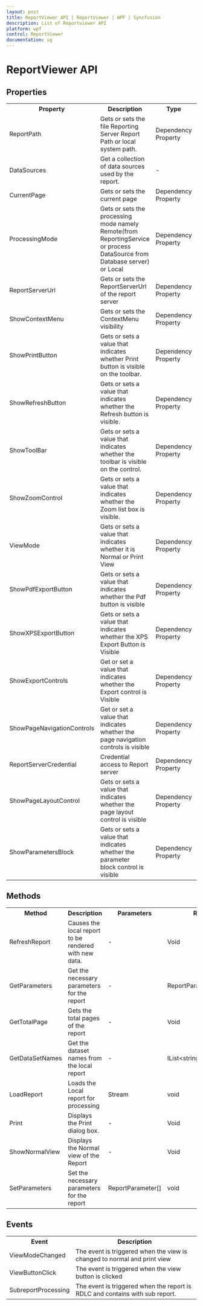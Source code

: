 ```yaml
---
layout: post
title: ReportViewer API | ReportViewer | WPF | Syncfusion
description: List of Reportviewer API
platform: wpf
control: ReportViewer
documentation: ug
---
```


# ReportViewer API

## Properties 

<table>
<tr>
<th>Property</th>
<th>Description</th>
<th>Type</th>
<th>Data Type</th>
</tr>
<tr>
<td>ReportPath</td>
<td>Gets or sets the file Reporting Server Report Path or local system path.</td>
<td>Dependency Property</td>
<td>string </td>
</tr>
<tr>
<td>DataSources</td>
<td>Get a collection of data sources used by the report.</td>
<td>-</td>
<td>ReportDataSourceCollection</td>
</tr>
<tr>
<td>CurrentPage</td>
<td>Gets or sets the current page</td>
<td>Dependency Property</td>
<td>Int</td>
</tr>
<tr>
<td>ProcessingMode</td>
<td>Gets or sets the processing mode namely Remote(from ReportingService or process DataSource from Database server) or Local</td>
<td>Dependency Property</td>
<td>Enum</td>
</tr>
<tr>
<td>ReportServerUrl</td>
<td>Gets or sets the ReportServerUrl of the report server</td>
<td>Dependency Property</td>
<td>String</td>
</tr>
<tr>
<td>ShowContextMenu</td>
<td>Gets or sets the ContextMenu visibility</td>
<td>Dependency Property</td>
<td>Boolean</td>
</tr>
<tr>
<td>ShowPrintButton</td>
<td>Gets or sets a value that indicates whether Print button is visible on the toolbar.</td>
<td>Dependency Property</td>
<td>Boolean</td>
</tr>
<tr>
<td>ShowRefreshButton</td>
<td>Gets or sets a value that indicates whether the Refresh button is visible.</td>
<td>Dependency Property</td>
<td>Boolean</td>
</tr>
<tr>
<td>ShowToolBar</td>
<td>Gets or sets a value that indicates whether the toolbar is visible on the control.</td>
<td>Dependency Property</td>
<td>Boolean</td>
</tr>
<tr>
<td>ShowZoomControl</td>
<td>Gets or sets a value that indicates whether the Zoom list box is visible.</td>
<td>Dependency Property</td>
<td>Boolean</td>
</tr>
<tr>
<td>ViewMode</td>
<td>Gets or sets a value that indicates whether it is Normal or Print View</td>
<td>Dependency Property</td>
<td>enum</td>
</tr>
<tr>
<td>ShowPdfExportButton</td>
<td>Gets or sets a value that indicates whether the Pdf button is visible</td>
<td>Dependency Property</td>
<td>Boolean</td>
</tr>
<tr>
<td>ShowXPSExportButton</td>
<td>Gets or sets a value that indicates whether the XPS Export Button is Visible</td>
<td>Dependency Property</td>
<td>Boolean</td>
</tr>
<tr>
<td>ShowExportControls</td>
<td>Get or set a value that indicates whether the Export control is Visible</td>
<td>Dependency Property</td>
<td>Boolean</td>
</tr>
<tr>
<td>ShowPageNavigationControls</td>
<td>Get or set a value that indicates whether the page navigation controls is visible</td>
<td>Dependency Property</td>
<td>Boolean</td>
</tr>
<tr>
<td>ReportServerCredential</td>
<td>Credential access to Report server</td>
<td>Dependency Property</td>
<td>ICredentials</td>
</tr>
<tr>
<td>ShowPageLayoutControl</td>
<td>Gets or sets a value that indicates whether the page layout control is visible</td>
<td>Dependency Property</td>
<td>Boolean</td>
</tr>
<tr>
<td>ShowParametersBlock</td>
<td>Gets or sets a value that indicates whether the parameter block control is visible</td>
<td>Dependency Property</td>
<td>Boolean</td>
</tr>
</table>

## Methods

<table>
<tr>
<th>Method</th>
<th>Description</th>
<th>Parameters</th>
<th>Return Type</th>
</tr>
<tr>
<td>RefreshReport</td>
<td>Causes the local report to be rendered with new data.</td>
<td>-</td>
<td>Void</td>
</tr>
<tr>
<td>GetParameters</td>
<td>Get the necessary parameters for the report</td>
<td>-</td>
<td>ReportParameterInfoCollection</td>
</tr>
<tr>
<td>GetTotalPage</td>
<td>Gets the total pages of the report</td>
<td>-</td>
<td>Void</td>
</tr>
<tr>
<td>GetDataSetNames</td>
<td>Get the dataset names from the local report</td>
<td>-</td>
<td>IList&lt;string&gt;</td>
</tr>
<tr>
<td>LoadReport</td>
<td>Loads the Local report for processing</td>
<td>Stream</td>
<td>void</td>
</tr>
<tr>
<td>Print</td>
<td>Displays the Print dialog box.</td>
<td>-</td>
<td>Void</td>
</tr>
<tr>
<td>ShowNormalView</td>
<td>Displays the Normal view of the Report</td>
<td>-</td>
<td>Void</td>
</tr>
<tr>
<td>SetParameters</td>
<td>Set the necessary parameters for the report</td>
<td>ReportParameter[]</td>
<td>void</td>
</tr>
</table>

## Events

<table>
<tr>
<th>Event</th>
<th>Description</th>
</tr>
<tr>
<td>ViewModeChanged</td>
<td>The event is triggered when the view is changed to normal and print view</td>
</tr>
<tr>
<td>ViewButtonClick</td>
<td>The event is triggered when the view button is clicked</td>
</tr>
<tr>
<td>SubreportProcessing</td>
<td>The event is triggered when the report is RDLC and contains with sub report.</td>
</tr>
</table>